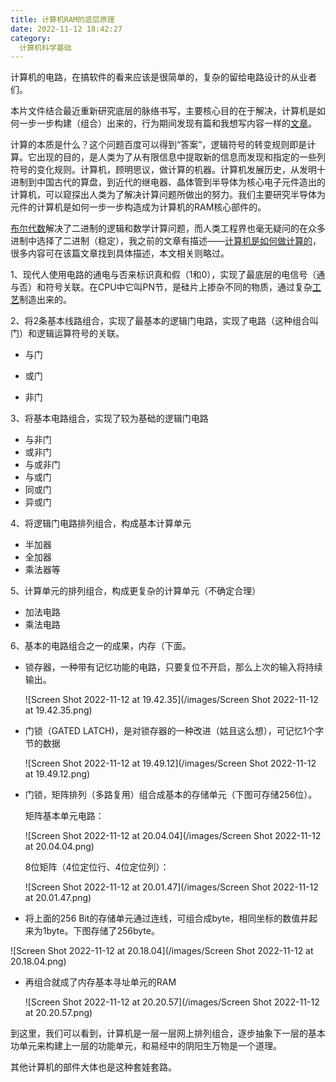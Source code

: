 ```yaml
---
title: 计算机RAM的底层原理
date: 2022-11-12 18:42:27
category: 
  计算机科学基础
---
```


计算机的电路，在搞软件的看来应该是很简单的，复杂的留给电路设计的从业者们。

本片文件结合最近重新研究底层的脉络书写，主要核心目的在于解决，计算机是如何一步一步构建（组合）出来的，行为期间发现有篇和我想写内容一样的[文章](https://zhuanlan.zhihu.com/p/367927405)。

计算的本质是什么？这个问题百度可以得到“答案”，逻辑符号的转变规则即是计算。它出现的目的，是人类为了从有限信息中提取新的信息而发现和指定的一些列符号的变化规则。计算机，顾明思议，做计算的机器。计算机发展历史，从发明十进制到中国古代的算盘，到近代的继电器、晶体管到半导体为核心电子元件造出的计算机，可以窥探出人类为了解决计算问题所做出的努力。我们主要研究半导体为元件的计算机是如何一步一步构造成为计算机的RAM核心部件的。

[布尔代数](https://blog.csdn.net/SlowIsFastLemon/article/details/103575141)解决了二进制的逻辑和数学计算问题，而人类工程界也毫无疑问的在众多进制中选择了二进制（稳定），我之前的文章有描述——[计算机是如何做计算的](https://windanchaos.github.io/2019/07/02/%E3%80%90%E8%AE%A1%E7%AE%97%E6%9C%BA%E7%90%86%E8%AE%BA%E5%9F%BA%E7%A1%80%E3%80%91%E8%AE%A1%E7%AE%97%E6%9C%BA%E6%98%AF%E5%A6%82%E4%BD%95%E5%81%9A%E8%BF%90%E7%AE%97%E7%9A%84/)，很多内容可在该篇文章找到具体描述，本文相关则略过。

1、现代人使用电路的通电与否来标识真和假（1和0），实现了最底层的电信号（通与否）和符号关联。在CPU中它叫PN节，是硅片上掺杂不同的物质，通过复杂[工艺](https://www.sohu.com/a/255397866_468626)制造出来的。

2、将2条基本线路组合，实现了最基本的逻辑门电路，实现了电路（这种组合叫门）和逻辑运算符号的关联。

- 与门

- 或门

- 非门

3、将基本电路组合，实现了较为基础的逻辑门电路

- 与非门
- 或非门
- 与或非门
- 与或门
- 同或门
- 异或门

4、将逻辑门电路排列组合，构成基本计算单元

- 半加器
- 全加器
- 乘法器等

5、计算单元的排列组合，构成更复杂的计算单元（不确定合理）

- 加法电路
- 乘法电路

6、基本的电路组合之一的成果，内存（下面。

- 锁存器，一种带有记忆功能的电路，只要复位不开启，那么上次的输入将持续输出。

  ![Screen Shot 2022-11-12 at 19.42.35](/images/Screen Shot 2022-11-12 at 19.42.35.png)

- 门锁（GATED LATCH)，是对锁存器的一种改进（姑且这么想），可记忆1个字节的数据

  ![Screen Shot 2022-11-12 at 19.49.12](/images/Screen Shot 2022-11-12 at 19.49.12.png)

- 门锁，矩阵排列（多路复用）组合成基本的存储单元（下图可存储256位）。

  矩阵基本单元电路：

  ![Screen Shot 2022-11-12 at 20.04.04](/images/Screen Shot 2022-11-12 at 20.04.04.png)

  8位矩阵（4位定位行、4位定位列）：

  ![Screen Shot 2022-11-12 at 20.01.47](/images/Screen Shot 2022-11-12 at 20.01.47.png)

-  将上面的256 Bit的存储单元通过连线，可组合成byte，相同坐标的数值并起来为1byte。下图存储了256byte。

  ![Screen Shot 2022-11-12 at 20.18.04](/images/Screen Shot 2022-11-12 at 20.18.04.png)

- 再组合就成了内存基本寻址单元的RAM

  ![Screen Shot 2022-11-12 at 20.20.57](/images/Screen Shot 2022-11-12 at 20.20.57.png)

到这里，我们可以看到，计算机是一层一层网上排列组合，逐步抽象下一层的基本功单元来构建上一层的功能单元，和易经中的阴阳生万物是一个道理。

其他计算机的部件大体也是这种套娃套路。
